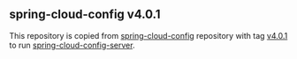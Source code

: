 ## spring-cloud-config v4.0.1

This repository is copied from [spring-cloud-config] repository with tag [v4.0.1][tag-v4.0.1] to run [spring-cloud-config-server].

[spring-cloud-config]: https://github.com/spring-cloud/spring-cloud-config
[tag-v4.0.1]: https://github.com/spring-cloud/spring-cloud-config/tree/v4.0.1
[spring-cloud-config-server]: https://github.com/spring-cloud/spring-cloud-config/tree/v4.0.1/spring-cloud-config-server
